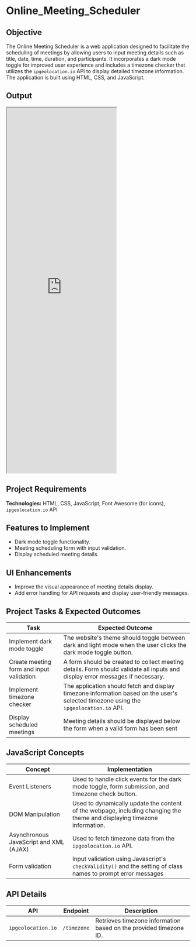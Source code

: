 
# Online_Meeting_Scheduler

## Objective
The Online Meeting Scheduler is a web application designed to facilitate the scheduling of meetings by allowing users to input meeting details such as title, date, time, duration, and participants. It incorporates a dark mode toggle for improved user experience and includes a timezone checker that utilizes the `ipgeolocation.io` API to display detailed timezone information. The application is built using HTML, CSS, and JavaScript.

## Output
<iframe src="https://niat-web.github.io/Online_Meeting_Scheduler/" height="1000" width="300" title="Online_Meeting_Scheduler"></iframe>

## Project Requirements
**Technologies:** HTML, CSS, JavaScript, Font Awesome (for icons), `ipgeolocation.io` API

## Features to Implement
- Dark mode toggle functionality.
- Meeting scheduling form with input validation.
- Display scheduled meeting details.

## UI Enhancements
- Improve the visual appearance of meeting details display.
- Add error handling for API requests and display user-friendly messages.

## Project Tasks & Expected Outcomes
| Task | Expected Outcome |
|------|------------------|
| Implement dark mode toggle | The website's theme should toggle between dark and light mode when the user clicks the dark mode toggle button. |
| Create meeting form and input validation | A form should be created to collect meeting details. Form should validate all inputs and display error messages if necessary.|
| Implement timezone checker | The application should fetch and display timezone information based on the user's selected timezone using the `ipgeolocation.io` API. |
| Display scheduled meetings | Meeting details should be displayed below the form when a valid form has been sent |

## JavaScript Concepts
| Concept | Implementation |
|---------|----------------|
| Event Listeners | Used to handle click events for the dark mode toggle, form submission, and timezone check button. |
| DOM Manipulation | Used to dynamically update the content of the webpage, including changing the theme and displaying timezone information. |
| Asynchronous JavaScript and XML (AJAX) | Used to fetch timezone data from the `ipgeolocation.io` API. |
| Form validation | Input validation using Javascript's `checkValidity()` and the setting of class names to prompt error messages |

## API Details
| API | Endpoint | Description |
|-----|----------|-------------|
| `ipgeolocation.io` | `/timezone` | Retrieves timezone information based on the provided timezone ID. |
